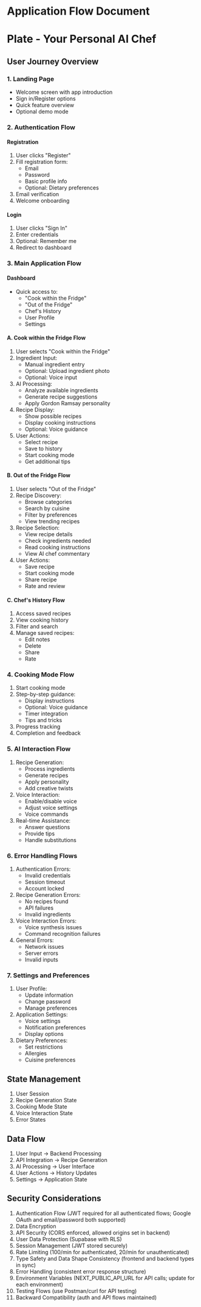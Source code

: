 # Application Flow Document
# Plate - Your Personal AI Chef

## User Journey Overview

### 1. Landing Page
- Welcome screen with app introduction
- Sign in/Register options
- Quick feature overview
- Optional demo mode

### 2. Authentication Flow
#### Registration
1. User clicks "Register"
2. Fill registration form:
   - Email
   - Password
   - Basic profile info
   - Optional: Dietary preferences
3. Email verification
4. Welcome onboarding

#### Login
1. User clicks "Sign In"
2. Enter credentials
3. Optional: Remember me
4. Redirect to dashboard

### 3. Main Application Flow

#### Dashboard
- Quick access to:
  - "Cook within the Fridge"
  - "Out of the Fridge"
  - Chef's History
  - User Profile
  - Settings

#### A. Cook within the Fridge Flow
1. User selects "Cook within the Fridge"
2. Ingredient Input:
   - Manual ingredient entry
   - Optional: Upload ingredient photo
   - Optional: Voice input
3. AI Processing:
   - Analyze available ingredients
   - Generate recipe suggestions
   - Apply Gordon Ramsay personality
4. Recipe Display:
   - Show possible recipes
   - Display cooking instructions
   - Optional: Voice guidance
5. User Actions:
   - Select recipe
   - Save to history
   - Start cooking mode
   - Get additional tips

#### B. Out of the Fridge Flow
1. User selects "Out of the Fridge"
2. Recipe Discovery:
   - Browse categories
   - Search by cuisine
   - Filter by preferences
   - View trending recipes
3. Recipe Selection:
   - View recipe details
   - Check ingredients needed
   - Read cooking instructions
   - View AI chef commentary
4. User Actions:
   - Save recipe
   - Start cooking mode
   - Share recipe
   - Rate and review

#### C. Chef's History Flow
1. Access saved recipes
2. View cooking history
3. Filter and search
4. Manage saved recipes:
   - Edit notes
   - Delete
   - Share
   - Rate

### 4. Cooking Mode Flow
1. Start cooking mode
2. Step-by-step guidance:
   - Display instructions
   - Optional: Voice guidance
   - Timer integration
   - Tips and tricks
3. Progress tracking
4. Completion and feedback

### 5. AI Interaction Flow
1. Recipe Generation:
   - Process ingredients
   - Generate recipes
   - Apply personality
   - Add creative twists
2. Voice Interaction:
   - Enable/disable voice
   - Adjust voice settings
   - Voice commands
3. Real-time Assistance:
   - Answer questions
   - Provide tips
   - Handle substitutions

### 6. Error Handling Flows
1. Authentication Errors:
   - Invalid credentials
   - Session timeout
   - Account locked
2. Recipe Generation Errors:
   - No recipes found
   - API failures
   - Invalid ingredients
3. Voice Interaction Errors:
   - Voice synthesis issues
   - Command recognition failures
4. General Errors:
   - Network issues
   - Server errors
   - Invalid inputs

### 7. Settings and Preferences
1. User Profile:
   - Update information
   - Change password
   - Manage preferences
2. Application Settings:
   - Voice settings
   - Notification preferences
   - Display options
3. Dietary Preferences:
   - Set restrictions
   - Allergies
   - Cuisine preferences

## State Management
1. User Session
2. Recipe Generation State
3. Cooking Mode State
4. Voice Interaction State
5. Error States

## Data Flow
1. User Input → Backend Processing
2. API Integration → Recipe Generation
3. AI Processing → User Interface
4. User Actions → History Updates
5. Settings → Application State

## Security Considerations
1. Authentication Flow (JWT required for all authenticated flows; Google OAuth and email/password both supported)
2. Data Encryption
3. API Security (CORS enforced, allowed origins set in backend)
4. User Data Protection (Supabase with RLS)
5. Session Management (JWT stored securely)
6. Rate Limiting (100/min for authenticated, 20/min for unauthenticated)
7. Type Safety and Data Shape Consistency (frontend and backend types in sync)
8. Error Handling (consistent error response structure)
9. Environment Variables (NEXT_PUBLIC_API_URL for API calls; update for each environment)
10. Testing Flows (use Postman/curl for API testing)
11. Backward Compatibility (auth and API flows maintained) 